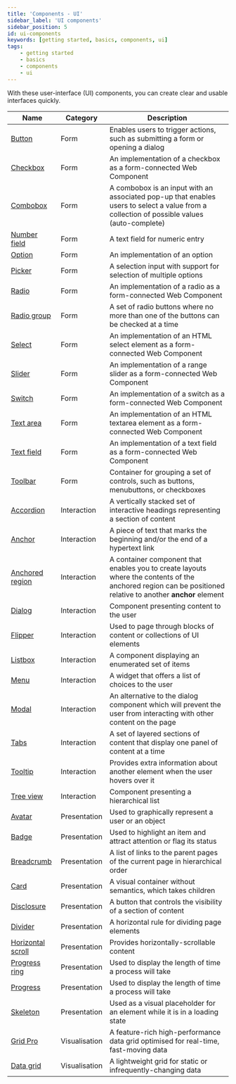 ```yaml
---
title: 'Components - UI'
sidebar_label: 'UI components'
sidebar_position: 5
id: ui-components
keywords: [getting started, basics, components, ui]
tags:
    - getting started
    - basics
    - components
    - ui
---
```


With these user-interface (UI) components, you can create clear and usable interfaces quickly.

| Name                                                                                         | Category      | Description                                                                                                                                                 |
|----------------------------------------------------------------------------------------------|---------------|-------------------------------------------------------------------------------------------------------------------------------------------------------------|
| [Button](docs/04_web/02_web-components/01_form/01_button.md)                                 | Form          | Enables users to trigger actions, such as submitting a form or opening a dialog                                                                             |
| [Checkbox](docs/04_web/02_web-components/01_form/02_checkbox.md)	                            | Form          | An implementation of a checkbox as a form-connected Web Component                                                                                           |
| [Combobox](docs/04_web/02_web-components/01_form/03_combobox.md)                             | Form          | A combobox is an input with an associated pop-up that enables users to select a value from a collection of possible values (auto-complete)                  |
| [Number field](docs/04_web/02_web-components/01_form/04_number-field.md)	                    | Form          | A text field for numeric entry                                                                                                                              |
| [Option](docs/04_web/02_web-components/01_form/05_option.md)	                                | Form          | An implementation of an option                                                                                                                              |
| [Picker](docs/04_web/02_web-components/01_form/06_picker.md)                                 | Form          | A selection input with support for selection of multiple options                                                                                            |
| [Radio](docs/04_web/02_web-components/01_form/07_radio.md)		                                 | Form          | An implementation of a radio as a form-connected Web Component                                                                                              |
| [Radio group](docs/04_web/02_web-components/01_form/08_radio-group.md)	                      | Form          | A set of radio buttons where no more than one of the buttons can be checked at a time                                                                       |
| [Select](docs/04_web/02_web-components/01_form/09_select.md)                                 | Form          | An implementation of an HTML select element as a form-connected Web Component                                                                               |
| [Slider](docs/04_web/02_web-components/01_form/10_slider.md) 		                              | Form          | An implementation of a range slider as a form-connected Web Component                                                                                       |
| [Switch](docs/04_web/02_web-components/01_form/11_switch.md)		                               | Form          | An implementation of a switch as a form-connected Web Component                                                                                             |
| [Text area](docs/04_web/02_web-components/01_form/12_text-area.md)	                          | Form          | An implementation of an HTML textarea element as a form-connected Web Component                                                                             |
| [Text field](docs/04_web/02_web-components/01_form/13_text-field.md)                         | Form          | An implementation of a text field as a form-connected Web Component                                                                                         |
| [Toolbar](docs/04_web/02_web-components/01_form/14_toolbar.md) 		                            | Form          | Container for grouping a set of controls, such as buttons, menubuttons, or checkboxes                                                                       |
| [Accordion](docs/04_web/02_web-components/03_interaction/01_accordion.md)	 	                 | Interaction   | A vertically stacked set of interactive headings representing a section of content                                                                          |
| [Anchor](docs/04_web/02_web-components/03_interaction/02_anchor.md)		                        | Interaction   | A piece of text that marks the beginning and/or the end of a hypertext link                                                                                 |
| [Anchored region](docs/04_web/02_web-components/03_interaction/03_anchored-region.md) 	      | Interaction   | A container component that enables you to create layouts where the contents of the anchored region can be positioned relative to another **anchor** element |
| [Dialog](docs/04_web/02_web-components/03_interaction/04_dialog.md) 		                       | Interaction   | Component presenting content to the user                                                                                                                    |
| [Flipper](docs/04_web/02_web-components/03_interaction/05_flipper.md) 		                     | Interaction   | Used to page through blocks of content or collections of UI elements                                                                                        |
| [Listbox](docs/04_web/02_web-components/03_interaction/06_listbox.md) 		                     | Interaction   | A component displaying an enumerated set of items                                                                                                           |
| [Menu](docs/04_web/02_web-components/03_interaction/07_menu.md) 		                           | Interaction   | A widget that offers a list of choices to the user                                                                                                          |
| [Modal](docs/04_web/02_web-components/03_interaction/08_modal.md) 	                          | Interaction   | An alternative to the dialog component which will prevent the user from interacting with other content on the page                                          |
| [Tabs](/web/web-components/interaction/tab/) 	                            | Interaction   | A set of layered sections of content that display one panel of content at a time                                                                            |
| [Tooltip](docs/04_web/02_web-components/03_interaction/10_tooltip.md) 		                     | Interaction   | Provides extra information about another element when the user hovers over it                                                                               |
| [Tree view](docs/04_web/02_web-components/03_interaction/11_tree-view.md) 	                  | Interaction   | Component presenting a hierarchical list                                                                                                                    |
| [Avatar](docs/04_web/02_web-components/04_presentation/01_avatar.md) 	                       | Presentation  | Used to graphically represent a user or an object                                                                                                           |
| [Badge](docs/04_web/02_web-components/04_presentation/02_badge.md) 	                         | Presentation  | Used to highlight an item and attract attention or flag its status                                                                                          |
| [Breadcrumb](docs/04_web/02_web-components/04_presentation/03_breadcrumb.md) 	               | Presentation  | A list of links to the parent pages of the current page in hierarchical order                                                                               |
| [Card](docs/04_web/02_web-components/04_presentation/04_card.md) 		                          | Presentation  | A visual container without semantics, which takes children                                                                                                  |
| [Disclosure](docs/04_web/02_web-components/04_presentation/05_disclosure.md) 		              | Presentation  | A button that controls the visibility of a section of content                                                                                               |
| [Divider](docs/04_web/02_web-components/04_presentation/06_divider.md) 		                    | Presentation  | A horizontal rule for dividing page elements                                                                                                                |
| [Horizontal scroll](docs/04_web/02_web-components/04_presentation/07_horizontal-scroll.md) 	 | Presentation  | Provides horizontally-scrollable content                                                                                                                    |
| [Progress ring](docs/04_web/02_web-components/04_presentation/08_progress-ring.md) 		        | Presentation  | Used to display the length of time a process will take                                                                                                      |
| [Progress](docs/04_web/02_web-components/04_presentation/09_progress.md) 		                  | Presentation  | Used to display the length of time a process will take                                                                                                      |
| [Skeleton](docs/04_web/02_web-components/04_presentation/10_skeleton.md) 	                   | Presentation  | Used as a visual placeholder for an element while it is in a loading state                                                                                  |
| [Grid Pro](/docs/04_web/02_web-components/02_grids/01_grid-pro/0-introduction.md) 		         | Visualisation | A feature-rich high-performance data grid optimised for real-time, fast-moving data                                                                         |
| [Data grid](docs/04_web/02_web-components/02_grids/02_data-grid.md) 		                       | Visualisation | A lightweight grid for static or infrequently-changing data                                                                                                 |
